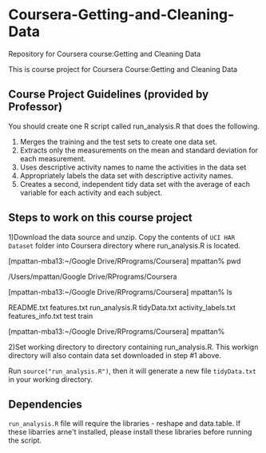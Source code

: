 Coursera-Getting-and-Cleaning-Data
==================================

Repository for Coursera course:Getting and Cleaning Data

This is course project for Coursera Course:Getting and Cleaning Data

## Course Project Guidelines (provided by Professor)

You should create one R script called run_analysis.R that does the following.

1. Merges the training and the test sets to create one data set.
2. Extracts only the measurements on the mean and standard deviation for each measurement.
3. Uses descriptive activity names to name the activities in the data set
4. Appropriately labels the data set with descriptive activity names.
5. Creates a second, independent tidy data set with the average of each variable for each activity and each subject.

## Steps to work on this course project

1)Download the data source and unzip. Copy the contents of  ```UCI HAR Dataset``` folder into Coursera directory where run_analysis.R is located. 

[mpattan-mba13:~/Google Drive/RPrograms/Coursera] mpattan% pwd

/Users/mpattan/Google Drive/RPrograms/Coursera

[mpattan-mba13:~/Google Drive/RPrograms/Coursera] mpattan% ls

README.txt		features.txt		run_analysis.R		tidyData.txt
activity_labels.txt	features_info.txt	test			train

[mpattan-mba13:~/Google Drive/RPrograms/Coursera] mpattan% 

2)Set working directory to  directory containing run_analysis.R. This workign directory will also contain data set downloaded in step #1 above. 

Run ```source("run_analysis.R")```, then it will generate a new file ```tidyData.txt``` in your working directory.

## Dependencies

```run_analysis.R``` file will require the libraries - reshape and data.table. If these libarries arne't installed, please install these libraries before running the script. 
